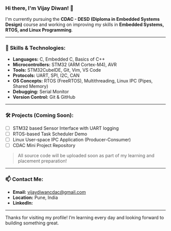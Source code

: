 ### Hi there, I'm Vijay Diwan! 👋

I'm currently pursuing the **CDAC - DESD (Diploma in Embedded Systems Design)** course and working on improving my skills in **Embedded Systems, RTOS, and Linux Programming**.

---

### 🚀 Skills & Technologies:
- **Languages:** C, Embedded C, Basics of C++
- **Microcontrollers:** STM32 (ARM Cortex-M4), AVR
- **Tools:** STM32CubeIDE, Git, Vim, VS Code
- **Protocols:** UART, SPI, I2C, CAN
- **OS Concepts:** RTOS (FreeRTOS), Multithreading, Linux IPC (Pipes, Shared Memory)
- **Debugging:** Serial Monitor
- **Version Control:** Git & GitHub

---

### 🛠️ Projects (Coming Soon):
- [ ] STM32 based Sensor Interface with UART logging
- [ ] RTOS-based Task Scheduler Demo
- [ ] Linux User-space IPC Application (Producer-Consumer)
- [ ] CDAC Mini Project Repository

> All source code will be uploaded soon as part of my learning and placement preparation!

---

### 📫 Contact Me:
- **Email:** vijaydiwancdac@gmail.com
- **Location:** Pune, India
- **LinkedIn:** 

---

Thanks for visiting my profile! I’m learning every day and looking forward to building something great.
